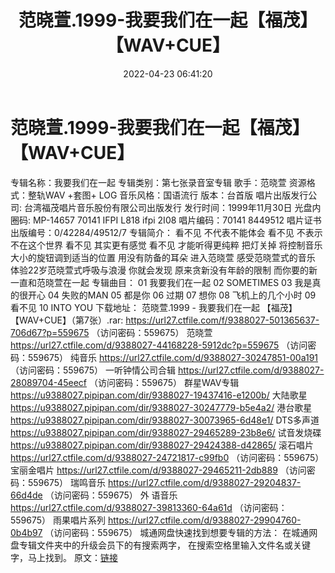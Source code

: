 ﻿---
title: 范晓萱.1999-我要我们在一起【福茂】【WAV+CUE】
date: 2022-04-23 06:41:20
categories: WAV车载音乐、镜像
tags: 国语流行
---
# 范晓萱.1999-我要我们在一起【福茂】【WAV+CUE】

专辑名称：我要我们在一起
专辑类别：第七张录音室专辑
歌手：范晓萱
资源格式：整轨WAV +套图+
LOG
音乐风格：国语流行
版本：台首版
唱片出版发行公司:
台湾福茂唱片音乐股份有限公司出版发行
发行时间：1999年11月30日
光盘内圈码: MP-14657 70141 IFPI L818
ifpi 2I08
唱片编码：70141 8449512
唱片证书出版编号：0/42284/49512/7
专辑简介：
看不见 不代表不能体会
看不见 不表示不在这个世界
看不见 其实更有感觉
看不见 才能听得更纯粹
把灯关掉 将控制音乐大小的旋钮调到适当的位置 用没有防备的耳朵
进入范晓萱
感受范晓萱式的音乐
体验22岁范晓萱式呼吸与浪漫
你就会发现 原来贪新没有年龄的限制
而你要的新
一直和范晓萱在一起
专辑曲目：
01 我要我们在一起
02 SOMETIMES
03 我是真的很开心
04 失败的MAN
05 都是你
06 过期
07 想你
08 飞机上的几个小时
09 看不见
10 INTO YOU
下载地址：
范晓萱.1999 - 我要我们在一起 【福茂】【WAV+CUE】（第7张）.rar: https://url27.ctfile.com/f/9388027-501365637-706d67?p=559675
（访问密码：559675）
范晓萱
https://url27.ctfile.com/d/9388027-44168228-5912dc?p=559675
（访问密码：559675）
纯音乐
https://url27.ctfile.com/d/9388027-30247851-00a191
（访问密码：559675）
一听钟情公司合辑
https://url27.ctfile.com/d/9388027-28089704-45eecf
（访问密码：559675）
群星WAV专辑
https://u9388027.pipipan.com/dir/9388027-19437416-e1200b/
大陆歌星
https://u9388027.pipipan.com/dir/9388027-30247779-b5e4a2/
港台歌星
https://u9388027.pipipan.com/dir/9388027-30073965-6d48e1/
DTS多声道
https://u9388027.pipipan.com/dir/9388027-29465289-23b8e6/
试音发烧碟
https://u9388027.pipipan.com/dir/9388027-29424388-d42865/
滚石唱片
https://url27.ctfile.com/d/9388027-24721817-c99fb0
（访问密码：559675）
宝丽金唱片
https://url27.ctfile.com/d/9388027-29465211-2db889
（访问密码：559675）
瑞鸣音乐
https://url27.ctfile.com/d/9388027-29204837-66d4de
（访问密码：559675）
外
语音乐
https://url27.ctfile.com/d/9388027-39813360-64a61d
（访问密码：559675）
雨果唱片系列
https://url27.ctfile.com/d/9388027-29904760-0b4b97
（访问密码：559675）
城通网盘快速找到想要专辑的方法：
在城通网盘专辑文件夹中的升级会员下的有搜索两字，
在搜索空格里输入文件名或关键字，马上找到。
原文：[链接](https://blog.sina.com.cn/s/blog_1647c7e7601030wtb.html)